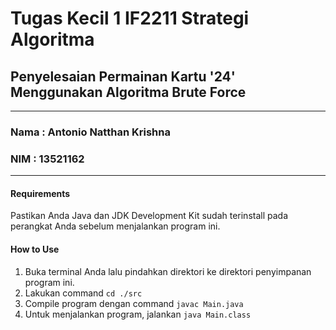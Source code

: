 # Tugas Kecil 1 IF2211 Strategi Algoritma
## Penyelesaian Permainan Kartu '24' Menggunakan Algoritma Brute Force
----
### Nama : Antonio Natthan Krishna
### NIM : 13521162
----
#### Requirements
Pastikan Anda Java dan JDK Development Kit sudah terinstall pada perangkat Anda sebelum menjalankan program ini.

#### How to Use
1. Buka terminal Anda lalu pindahkan direktori ke direktori penyimpanan program ini.
2. Lakukan command `cd ./src`
3. Compile program dengan command `javac Main.java`
4. Untuk menjalankan program, jalankan `java Main.class`

